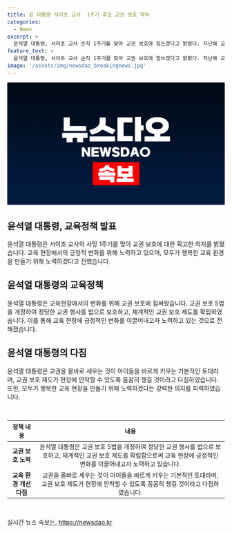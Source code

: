 ```yaml
---
title: 윤 대통령 서이초 교사  1주기 추모 교권 보호 약속
categories:
  - News
excerpt: >
  윤석열 대통령, 서이초 교사 순직 1주기를 맞아 교권 보호에 힘쓰겠다고 밝혔다. 지난해 교내에서 교사가 목숨을 끊는 사건 발생해 사람들의 이목 집중. 윤 대통령은 교권 보호 5법을 개정해 정당한 교권 행사를 법으로 보호하고, 체계적인 교권 보호 제도를 확립했다고 전했다. 교권을 올바로 세우는 것은 아이들을 바르게 키우는 기본적인 토대라며 모두가 행복한 반듯한 교육 현장을 만들어 가겠다고 강조.
feature_text: >
  윤석열 대통령, 서이초 교사 순직 1주기를 맞아 교권 보호에 힘쓰겠다고 밝혔다. 지난해 교내에서 교사가 목숨을 끊는 사건 발생해 사람들의 이목 집중. 윤 대통령은 교권 보호 5법을 개정해 정당한 교권 행사를 법으로 보호하고, 체계적인 교권 보호 제도를 확립했다고 전했다. 교권을 올바로 세우는 것은 아이들을 바르게 키우는 기본적인 토대라며 모두가 행복한 반듯한 교육 현장을 만들어 가겠다고 강조.
image: '/assets/img/newsdao_breakingnews.jpg'
---
```


<p><img src="/assets/img/newsdao_breakingnews.jpg" alt="bookingtag 속보" /></p>

<h2 data-ke-size="size26">윤석열 대통령, 교육정책 발표</h2>

<p>윤석열 대통령은 서이초 교사의 사망 1주기를 맞아 교권 보호에 대한 확고한 의지를 밝혔습니다. 교육 현장에서의 긍정적 변화를 위해 노력하고 있으며, 모두가 행복한 교육 환경을 만들기 위해 노력하겠다고 전했습니다.</p>

<h2 data-ke-size="size26">윤석열 대통령의 교육정책</h2>

<p>윤석열 대통령은 교육현장에서의 변화를 위해 교권 보호에 힘써왔습니다. 교권 보호 5법을 개정하여 정당한 교권 행사를 법으로 보호하고, 체계적인 교권 보호 제도를 확립하였습니다. 이를 통해 교육 현장에 긍정적인 변화를 이끌어내고자 노력하고 있는 것으로 전해졌습니다. </p>

<h2 data-ke-size="size26">윤석열 대통령의 다짐</h2>

<p>윤석열 대통령은 교권을 올바로 세우는 것이 아이들을 바르게 키우는 기본적인 토대라며, 교권 보호 제도가 현장에 안착할 수 있도록 꼼꼼히 챙길 것이라고 다짐하였습니다. 또한, 모두가 행복한 교육 현장을 만들기 위해 노력하겠다는 강력한 의지를 피력하였습니다. </p>

<p data-ke-size="size16">&nbsp;</p>

<table>
    <thead>
        <tr>
            <th style="text-align: center;">정책 내용</th>
            <th style="text-align: center;">내용</th>
        </tr>
    </thead>
    <tbody>
        <tr>
            <td style="text-align: center;"><b>교권 보호 노력</b></td>
            <td style="text-align: center;">윤석열 대통령은 교권 보호 5법을 개정하여 정당한 교권 행사를 법으로 보호하고, 체계적인 교권 보호 제도를 확립함으로써 교육 현장에 긍정적인 변화를 이끌어내고자 노력하고 있습니다.</td>
        </tr>
        <tr>
            <td style="text-align: center;"><b>교육 환경 개선 다짐</b></td>
            <td style="text-align: center;">교권을 올바로 세우는 것이 아이들을 바르게 키우는 기본적인 토대라며, 교권 보호 제도가 현장에 안착할 수 있도록 꼼꼼히 챙길 것이라고 다짐하였습니다.</td>
        </tr>
    </tbody>
</table>

<p data-ke-size="size16">&nbsp;</p>
실시간 뉴스 속보는, <a href="https://newsdao.kr" rel="dofollow">https://newsdao.kr</a>


